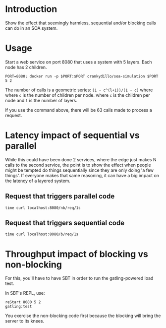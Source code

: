 # Introduction

Show the effect that seemingly harmless, sequential and/or blocking calls can
do in an SOA system.

# Usage

Start a web service on port 8080 that uses a system with 5 layers.  Each node
has 2 children.

```
PORT=8080; docker run -p $PORT:$PORT crankydillo/soa-simulation $PORT 5 2
```

The number of calls is a geometric series: `(1 - c^(l+1))/(1 - c)` where where
`c` is the number of children per node.   where `c` is the children per node
and `l` is the number of layers.  

If you use the command above, there will be 63 calls made to process a request.

# Latency impact of sequential vs parallel

While this could have been done 2 services, where the edge just makes N calls
to the second service, the point is to show the effect when people might be
tempted do things sequentially since they are only doing 'a few things'.  If
everyone makes that same reasoning, it can have a big impact on the latency of
a layered system.

## Request that triggers parallel code

```
time curl localhost:8080/nb/req/1s
```

## Request that triggers sequential code

```
time curl localhost:8080/b/req/1s
```

# Throughput impact of blocking vs non-blocking

For this, you'll have to have SBT in order to run the gatling-powered load
test.

In SBT's REPL, use:

```
reStart 8080 5 2
gatling:test
```

You exercise the non-blocking code first because the blocking will bring the
server to its knees.
